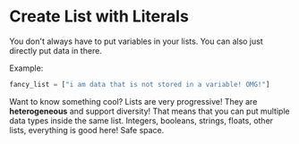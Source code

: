 # Create List with Literals

You don't always have to put variables in your lists. You can also just directly
put data in there.

Example:
```python
fancy_list = ["i am data that is not stored in a variable! OMG!"]
```

Want to know something cool? Lists are very progressive!
They are **heterogeneous** and support diversity! That means that you can put 
multiple data types inside the same list. Integers, booleans, strings, floats, other lists, everything is good here! Safe space.
